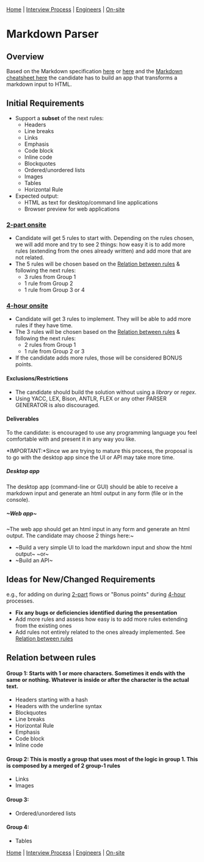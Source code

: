 [Home](../../../README.md)            |
[Interview Process](../../README.md)  |
[Engineers](../README.MD)             |
[On-site](README.md)

# Markdown Parser

## Overview

Based on the Markdown specification [here](https://daringfireball.net/projects/markdown/syntax/) or [here](http://spec.commonmark.org/0.27/) and the [Markdown cheatsheet here](https://github.com/adam-p/markdown-here/wiki/Markdown-Cheatsheet) the candidate has to build an app that transforms a markdown input to HTML.

## Initial Requirements

- Support a **subset** of the next rules:
  - Headers
  - Line breaks
  - Links
  - Emphasis
  - Code block
  - Inline code
  - Blockquotes
  - Ordered/unordered lists
  - Images
  - Tables
  - Horizontal Rule
- Expected output:
  - HTML as text for desktop/command line applications
  - Browser preview for web applications

### [2-part onsite](https://github.com/wizeline/wize-docs/blob/master/interview-process/engineers/on-site/README.md#2-part)

- Candidate will get 5 rules to start with. Depending on the rules chosen, we will add more and try to see 2 things: how easy it is to add more rules (extending from the ones already written) and add more that are not related.
- The 5 rules will be chosen based on the [Relation between rules](#relation-between-rules) & following the next rules:
  - 3 rules from Group 1
  - 1 rule from Group 2 
  - 1 rule from Group 3 or 4

### [4-hour onsite](https://github.com/wizeline/wize-docs/blob/master/interview-process/engineers/on-site/README.md#4-hour)

- Candidate will get 3 rules to implement. They will be able to add more rules if they have time.
- The 3 rules will be chosen based on the [Relation between rules](#relation-between-rules) & following the next rules:
  - 2 rules from Group 1
  - 1 rule from Group 2 or 3
- If the candidate adds more rules, those will be considered BONUS points.

#### Exclusions/Restrictions

- The candidate should build the solution without using a *library* or *regex*.
- Using YACC, LEX, Bison, ANTLR, FLEX or any other PARSER GENERATOR is also discouraged.

#### Deliverables

To the candidate: is encouraged to use any programming language you feel comfortable with and present it in any way you like.

*IMPORTANT:*Since we are trying to mature this process, the proposal is to go with the desktop app since the UI or API may take more time.

##### Desktop app
The desktop app (command-line or GUI) should be able to receive a markdown input and generate an html output in any form (file or in the console).

##### ~Web app~
~The web app should get an html input in any form and generate an html output. The candidate may choose 2 things here:~
- ~Build a very simple UI to load the markdown input and show the html output~
~or~
- ~Build an API~

## Ideas for New/Changed Requirements

e.g., for adding on during [2-part](README.md#2-part) flows or "Bonus points" during [4-hour](README.md#4-hour) processes.

- **Fix any bugs or deficiencies identified during the presentation**
- Add more rules and assess how easy is to add more rules extending from the existing ones
- Add rules not entirely related to the ones already implemented. See [Relation between rules](#relation-between-rules)

## Relation between rules

#### Group 1: Starts with 1 or more characters. Sometimes it ends with the same or nothing. Whatever is inside or after the character is the actual text.
- Headers starting with a hash
- Headers with the underline syntax
- Blockquotes
- Line breaks
- Horizontal Rule
- Emphasis
- Code block
- Inline code

#### Group 2: This is mostly a group that uses most of the logic in group 1. This is composed by a merged of 2 group-1 rules
- Links
- Images

#### Group 3:
- Ordered/unordered lists

#### Group 4:
- Tables

[Home](../../../README.md)            |
[Interview Process](../../README.md)  |
[Engineers](../README.MD)             |
[On-site](README.md)
